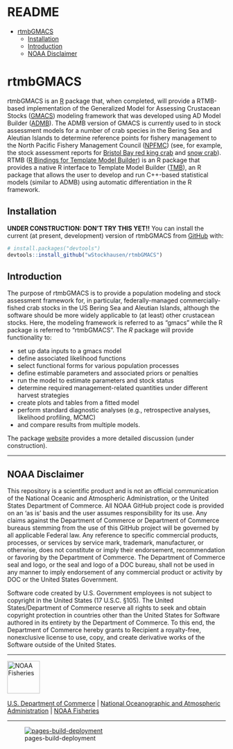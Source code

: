 # README


-   [rtmbGMACS](#rtmbgmacs)
    -   [Installation](#installation)
    -   [Introduction](#introduction)
    -   [NOAA Disclaimer](#noaa-disclaimer)

<!--DO NOT VIEW THIS FILE USING THE VISUAL EDITOR!! (seems to screw things up)-->
<!-- README.md is generated from README.qmd. Please edit README.qmd, then render README.md using `quarto render README.qmd` in a terminal window. -->
<!-- use `quarto render README.qmd` in the terminal window to build README.md prior to committing to keep README.md up-to-date-->
<!-- don't forget to commit and push the resulting figure files, so they display on GitHub and CRAN.-->

# rtmbGMACS

<!-- badges: start -->
<!-- badges: end -->

rtmbGMACS is an [R](https://www.r-project.org/) package that, when
completed, will provide a RTMB-based implementation of the Generalized
Model for Assessing Crustacean Stocks
([GMACS](https://github.com/GMACS-project)) modeling framework that was
developed using AD Model Builder ([ADMB](http://www.admb-project.org)).
The ADMB version of GMACS is currently used to in stock assessment
models for a number of crab species in the Bering Sea and Aleutian
Islands to determine reference points for fishery management to the
North Pacific Fishery Management Council
([NPFMC](https://www.npfmc.org)) (see, for example, the stock assessment
reports for [Bristol Bay red king
crab](https://meetings.npfmc.org/CommentReview/DownloadFile?p=b98b90b2-88ab-43c2-9487-c12cdb4e0a25.pdf&fileName=BBRKC%20SAFE%202022%20Final.pdf)
and [snow
crab](https://meetings.npfmc.org/CommentReview/DownloadFile?p=fca55335-ad34-4896-9b1e-4c09aa8342ce.pdf&fileName=EBS%20Snow%20SAFE%20FINAL.pdf)).
RTMB ([R Bindings for Template Model
Builder](https://github.com/kaskr/RTMB)) is an R package that provides a
native R interface to Template Model Builder
([TMB](https://kaskr.github.io/adcomp)), an R package that allows the
user to develop and run C++-based statistical models (similar to ADMB)
using automatic differentiation in the R framework.

## Installation

**UNDER CONSTRUCTION: DON’T TRY THIS YET!!** You can install the current
(at present, development) version of rtmbGMACS from
[GitHub](https://github.com/) with:

``` r
# install.packages("devtools")
devtools::install_github("wStockhausen/rtmbGMACS")
```

## Introduction

The purpose of rtmbGMACS is to provide a population modeling and stock
assessment framework for, in particular, federally-managed
commercially-fished crab stocks in the US Bering Sea and Aleutian
Islands, although the software should be more widely applicable to (at
least) other crustacean stocks. Here, the modeling framework is referred
to as “gmacs” while the R package is referred to “rtmbGMACS”. The *R*
package will provide functionality to:

-   set up data inputs to a gmacs model
-   define associated likelihood functions
-   select functional forms for various population processes
-   define estimable parameters and associated priors or penalties
-   run the model to estimate parameters and stock status
-   determine required management-related quantities under different
    harvest strategies
-   create plots and tables from a fitted model
-   perform standard diagnostic analyses (e.g., retrospective analyses,
    likelihood profiling, MCMC)
-   and compare results from multiple models.

The package [website](https://wstockhausen.github.io/rtmbGMACS/)
provides a more detailed discussion (under construction).

------------------------------------------------------------------------

## NOAA Disclaimer

This repository is a scientific product and is not an official
communication of the National Oceanic and Atmospheric Administration, or
the United States Department of Commerce. All NOAA GitHub project code
is provided on an ‘as is’ basis and the user assumes responsibility for
its use. Any claims against the Department of Commerce or Department of
Commerce bureaus stemming from the use of this GitHub project will be
governed by all applicable Federal law. Any reference to specific
commercial products, processes, or services by service mark, trademark,
manufacturer, or otherwise, does not constitute or imply their
endorsement, recommendation or favoring by the Department of Commerce.
The Department of Commerce seal and logo, or the seal and logo of a DOC
bureau, shall not be used in any manner to imply endorsement of any
commercial product or activity by DOC or the United States Government.

Software code created by U.S. Government employees is not subject to
copyright in the United States (17 U.S.C. §105). The United
States/Department of Commerce reserve all rights to seek and obtain
copyright protection in countries other than the United States for
Software authored in its entirety by the Department of Commerce. To this
end, the Department of Commerce hereby grants to Recipient a
royalty-free, nonexclusive license to use, copy, and create derivative
works of the Software outside of the United States.

------------------------------------------------------------------------

<img src="https://raw.githubusercontent.com/nmfs-general-modeling-tools/nmfspalette/main/man/figures/noaa-fisheries-rgb-2line-horizontal-small.png" height="75" alt="NOAA Fisheries">

[U.S. Department of Commerce](https://www.commerce.gov/) | [National
Oceanographic and Atmospheric Administration](https://www.noaa.gov) |
[NOAA Fisheries](https://www.fisheries.noaa.gov/)

------------------------------------------------------------------------

<figure>
<a
href="https://github.com/wStockhausen/rtmbGMACS/actions/workflows/pages/pages-build-deployment"><img
src="https://github.com/wStockhausen/rtmbGMACS/actions/workflows/pages/pages-build-deployment/badge.svg?branch=gh-pages"
alt="pages-build-deployment" /></a>
<figcaption>pages-build-deployment</figcaption>
</figure>
